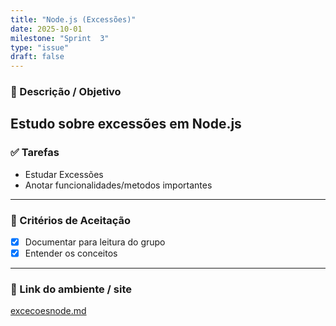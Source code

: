 ```yaml
---
title: "Node.js (Excessões)"
date: 2025-10-01
milestone: "Sprint  3"
type: "issue"
draft: false
---
```


### 📝 Descrição / Objetivo  
Estudo sobre excessões em Node.js
---

### ✅ Tarefas  
- Estudar Excessões
- Anotar funcionalidades/metodos importantes

---

### 📌 Critérios de Aceitação  
- [x] Documentar para leitura do grupo
- [x] Entender os conceitos

---

### 🔗 Link do ambiente / site  
[excecoesnode.md](https://github.com/unb-mds/2025-2-Squad-10/blob/main/doc/backend/node.js/excessoesnode.md)

